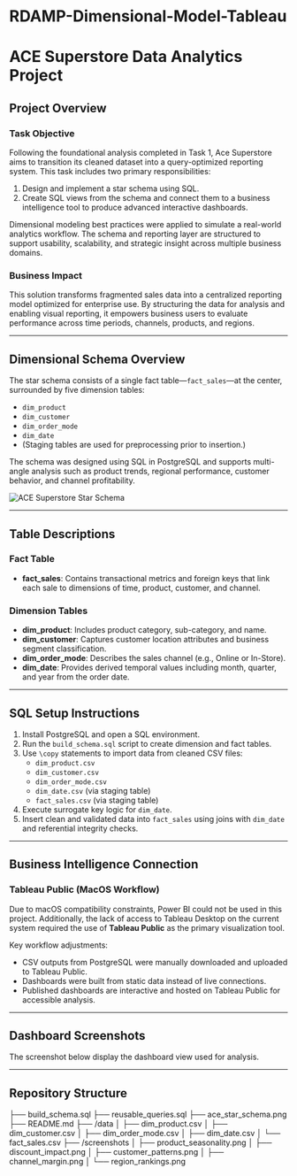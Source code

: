 # RDAMP-Dimensional-Model-Tableau
# ACE Superstore Data Analytics Project

## Project Overview

### Task Objective

Following the foundational analysis completed in Task 1, Ace Superstore aims to transition its cleaned dataset into a query-optimized reporting system. This task includes two primary responsibilities:

1. Design and implement a star schema using SQL.
2. Create SQL views from the schema and connect them to a business intelligence tool to produce advanced interactive dashboards.

Dimensional modeling best practices were applied to simulate a real-world analytics workflow. The schema and reporting layer are structured to support usability, scalability, and strategic insight across multiple business domains.

### Business Impact

This solution transforms fragmented sales data into a centralized reporting model optimized for enterprise use. By structuring the data for analysis and enabling visual reporting, it empowers business users to evaluate performance across time periods, channels, products, and regions.

---

## Dimensional Schema Overview

The star schema consists of a single fact table—`fact_sales`—at the center, surrounded by five dimension tables:

- `dim_product`
- `dim_customer`
- `dim_order_mode`
- `dim_date`
- (Staging tables are used for preprocessing prior to insertion.)

The schema was designed using SQL in PostgreSQL and supports multi-angle analysis such as product trends, regional performance, customer behavior, and channel profitability.

![ACE Superstore Star Schema](./ace_star_schema.png)

---

## Table Descriptions

### Fact Table

- **fact_sales**: Contains transactional metrics and foreign keys that link each sale to dimensions of time, product, customer, and channel.

### Dimension Tables

- **dim_product**: Includes product category, sub-category, and name.
- **dim_customer**: Captures customer location attributes and business segment classification.
- **dim_order_mode**: Describes the sales channel (e.g., Online or In-Store).
- **dim_date**: Provides derived temporal values including month, quarter, and year from the order date.

---

## SQL Setup Instructions

1. Install PostgreSQL and open a SQL environment.
2. Run the `build_schema.sql` script to create dimension and fact tables.
3. Use `\copy` statements to import data from cleaned CSV files:
   - `dim_product.csv`
   - `dim_customer.csv`
   - `dim_order_mode.csv`
   - `dim_date.csv` (via staging table)
   - `fact_sales.csv` (via staging table)
4. Execute surrogate key logic for `dim_date`.
5. Insert clean and validated data into `fact_sales` using joins with `dim_date` and referential integrity checks.

---

## Business Intelligence Connection

### Tableau Public (MacOS Workflow)

Due to macOS compatibility constraints, Power BI could not be used in this project. Additionally, the lack of access to Tableau Desktop on the current system required the use of **Tableau Public** as the primary visualization tool.

Key workflow adjustments:

- CSV outputs from PostgreSQL were manually downloaded and uploaded to Tableau Public.
- Dashboards were built from static data instead of live connections.
- Published dashboards are interactive and hosted on Tableau Public for accessible analysis.

---

## Dashboard Screenshots

The screenshot below display the dashboard view used for analysis.


---

## Repository Structure
├── build_schema.sql ├── reusable_queries.sql ├── ace_star_schema.png ├── README.md  ├── /data │ ├── dim_product.csv │ ├── dim_customer.csv │ ├── dim_order_mode.csv │ ├── dim_date.csv │ └── fact_sales.csv ├── /screenshots │ ├── product_seasonality.png │ ├── discount_impact.png │ ├── customer_patterns.png │ ├── channel_margin.png │ └── region_rankings.png
